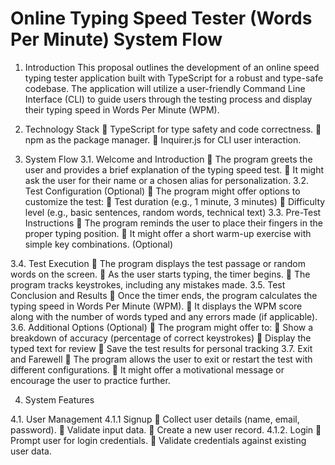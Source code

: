 # Online Typing Speed Tester (Words Per Minute) System Flow
1. Introduction
This proposal outlines the development of an online speed
typing tester application built with TypeScript for a robust and type-safe codebase.
The application will utilize a user-friendly Command Line Interface (CLI) to guide
users through the testing process and display their typing speed in Words Per
Minute (WPM).

2. Technology Stack
 TypeScript for type safety and code correctness.
 npm as the package manager.
 Inquirer.js for CLI user interaction.

3. System Flow
3.1. Welcome and Introduction
 The program greets the user and provides a brief explanation of the typing
speed test.
 It might ask the user for their name or a chosen alias for personalization.
3.2. Test Configuration (Optional)
 The program might offer options to customize the test:
 Test duration (e.g., 1 minute, 3 minutes)
 Difficulty level (e.g., basic sentences, random words, technical text)
3.3. Pre-Test Instructions
 The program reminds the user to place their fingers in the proper typing
position.
 It might offer a short warm-up exercise with simple key combinations.
(Optional)

3.4. Test Execution
 The program displays the test passage or random words on the screen.
 As the user starts typing, the timer begins.
 The program tracks keystrokes, including any mistakes made.
3.5. Test Conclusion and Results
 Once the timer ends, the program calculates the typing speed in Words Per
Minute (WPM).
 It displays the WPM score along with the number of words typed and any
errors made (if applicable).
3.6. Additional Options (Optional)
 The program might offer to:
 Show a breakdown of accuracy (percentage of correct keystrokes)
 Display the typed text for review
 Save the test results for personal tracking
3.7. Exit and Farewell
 The program allows the user to exit or restart the test with different
configurations.
 It might offer a motivational message or encourage the user to practice
further.

4. System Features

4.1. User Management
4.1.1 Signup
 Collect user details (name, email, password).
 Validate input data.
 Create a new user record.
4.1.2. Login
 Prompt user for login credentials.
 Validate credentials against existing user data.